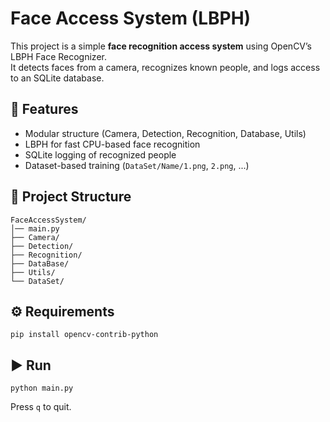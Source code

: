 # Face Access System (LBPH)

This project is a simple **face recognition access system** using OpenCV’s LBPH Face Recognizer.  
It detects faces from a camera, recognizes known people, and logs access to an SQLite database.

## 🚀 Features
- Modular structure (Camera, Detection, Recognition, Database, Utils)
- LBPH for fast CPU-based face recognition
- SQLite logging of recognized people
- Dataset-based training (`DataSet/Name/1.png`, `2.png`, ...)

## 📂 Project Structure
```
FaceAccessSystem/
│── main.py
├── Camera/
├── Detection/
├── Recognition/
├── DataBase/
├── Utils/
└── DataSet/
```

## ⚙️ Requirements
```
pip install opencv-contrib-python
```

## ▶️ Run
```
python main.py
```

Press `q` to quit.
